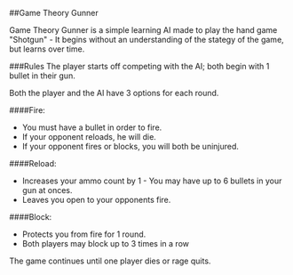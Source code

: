 ##Game Theory Gunner

Game Theory Gunner is a simple learning AI made to play the hand game "Shotgun" - It begins without an understanding of the stategy of the game, but learns over time.



###Rules
  The player starts off competing with the AI; both begin with 1 bullet in their gun.
  
Both the player and the AI have 3 options for each round.

####Fire:
- You must have a bullet in order to fire.
- If your opponent reloads, he will die.
- If your opponent fires or blocks, you will both be uninjured.
    
####Reload:
- Increases your ammo count by 1 - You may have up to 6 bullets in your gun at onces.
- Leaves you open to your opponents fire.
    
####Block:
- Protects you from fire for 1 round.
- Both players may block up to 3 times in a row
      
      
The game continues until one player dies or rage quits.
